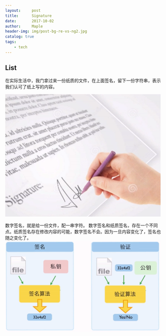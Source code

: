 ```yaml
---
layout:     post
title:      Signature
date:       2017-10-02
author:     Maple
header-img: img/post-bg-re-vs-ng2.jpg
catalog: true
tags:
    - tech
---
```


## List
在实际生活中，我门拿过来一份纸质的文件，在上面签名，留下一份字符串，表示我们认可了纸上写的内容。

![image](https://github.com/MapleLaker/MapleLaker.github.io/blob/master/img/bt-shuziqianming.png?raw=true)

数字签名，就是给一份文件，配一串字符。
数字签名和纸质签名，存在一个不同点。纸质签名存在修改内容的可能，数字签名不会。因为一旦内容变化了，签名也随之变化了。
![image](https://github.com/MapleLaker/MapleLaker.github.io/blob/master/img/bt-shuziqianming-guocheng.png?raw=true)







